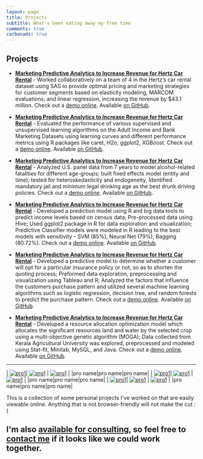 ```yaml
---
layout: page
title: Projects
subtitle: What's been eating away my free time
comments: true
carbonads: true
---
```


## Projects

- **[Marketing Predictive Analytics to Increase Revenue for Hertz Car Rental](https://public.tableau.com/profile/aji.somaraj#!/vizhome/CustomerStudy_0/Dashboard1)** - Worked collaboratively on a team of 4 in the Hertz’s car rental dataset using SAS to provide optimal pricing and marketing strategies for customer segments based on elasticity modeling, MARCOM evaluations, and linear regression, increasing the revenue by $43.1 million.  Check out a [demo online](https://public.tableau.com/profile/aji.somaraj#!/vizhome/CustomerStudy_0/Dashboard1). Available [on GitHub](https://public.tableau.com/profile/aji.somaraj#!/vizhome/CustomerStudy_0/Dashboard1).


- **[Marketing Predictive Analytics to Increase Revenue for Hertz Car Rental](https://public.tableau.com/profile/aji.somaraj#!/vizhome/CustomerStudy_0/Dashboard1)** - Evaluated the performance of various supervised and unsupervised learning algorithms on the Adult Income and Bank Marketing Datasets using learning curves and different performance metrics using R packages like caret, H2o, ggplot2, XGBoost.  Check out a [demo online](https://public.tableau.com/profile/aji.somaraj#!/vizhome/CustomerStudy_0/Dashboard1). Available [on GitHub](https://public.tableau.com/profile/aji.somaraj#!/vizhome/CustomerStudy_0/Dashboard1).


- **[Marketing Predictive Analytics to Increase Revenue for Hertz Car Rental](https://public.tableau.com/profile/aji.somaraj#!/vizhome/CustomerStudy_0/Dashboard1)** - Analyzed U.S. panel data from 7 years to model alcohol-related fatalities for different age-groups; built fixed effects model (entity and time); tested for heteroskedasticity and endogeneity, Identified mandatory jail and minimum legal drinking age as the best drunk driving policies.  Check out a [demo online](https://public.tableau.com/profile/aji.somaraj#!/vizhome/CustomerStudy_0/Dashboard1). Available [on GitHub](https://public.tableau.com/profile/aji.somaraj#!/vizhome/CustomerStudy_0/Dashboard1).


- **[Marketing Predictive Analytics to Increase Revenue for Hertz Car Rental](https://public.tableau.com/profile/aji.somaraj#!/vizhome/CustomerStudy_0/Dashboard1)** - Developed a prediction model using R and big data tools to predict income levels based on census data; Pre-processed data using Hive; Used ggplot2 package in R for data exploration and visualization; Predictive Classifier models were modeled in R leading to the best models with sensitivity - SVM (85%), Neural Net (79%), Bagging (80.72%).  Check out a [demo online](https://public.tableau.com/profile/aji.somaraj#!/vizhome/CustomerStudy_0/Dashboard1). Available [on GitHub](https://public.tableau.com/profile/aji.somaraj#!/vizhome/CustomerStudy_0/Dashboard1).


- **[Marketing Predictive Analytics to Increase Revenue for Hertz Car Rental](https://public.tableau.com/profile/aji.somaraj#!/vizhome/CustomerStudy_0/Dashboard1)** - Developed a predictive model to determine whether a customer will opt for a particular insurance policy or not, so as to shorten the quoting process; Preformed data exploration, preprocessing and visualization using Tableau and R; Analyzed the factors that influence the customers purchase pattern and utilized several machine learning algorithms such as logistic regression, decision tree, and random forests to predict the purchase pattern.  Check out a [demo online](https://public.tableau.com/profile/aji.somaraj#!/vizhome/CustomerStudy_0/Dashboard1). Available [on GitHub](https://public.tableau.com/profile/aji.somaraj#!/vizhome/CustomerStudy_0/Dashboard1).


- **[Marketing Predictive Analytics to Increase Revenue for Hertz Car Rental](https://public.tableau.com/profile/aji.somaraj#!/vizhome/CustomerStudy_0/Dashboard1)** - Developed a resource allocation optimization model which allocates the significant resources land and water by the selected crop using a multi-objective genetic algorithm (MOGA); Data collected from Kerala Agricultural University was explored, preprocessed and modeled using Stat-fit, Minitab, MySQL, and Java.  Check out a [demo online](https://public.tableau.com/profile/aji.somaraj#!/vizhome/CustomerStudy_0/Dashboard1). Available [on GitHub](https://public.tableau.com/profile/aji.somaraj#!/vizhome/CustomerStudy_0/Dashboard1).



---

|    [![pro1](img/pro1.PNG)](https://public.tableau.com/profile/aji.somaraj#!/vizhome/CustomerStudy_0/Dashboard1)|   [![pro1](img/pro2.PNG)](https://public.tableau.com/profile/aji.somaraj#!/vizhome/CustomerStudy_0/Dashboard1) | [![pro1](img/pro3.PNG)](https://public.tableau.com/profile/aji.somaraj#!/vizhome/CustomerStudy_0/Dashboard1)  |
|pro name|pro name|pro name|
|    [![pro1](img/pro1.PNG)](https://public.tableau.com/profile/aji.somaraj#!/vizhome/CustomerStudy_0/Dashboard1)|   [![pro1](img/pro2.PNG)](https://public.tableau.com/profile/aji.somaraj#!/vizhome/CustomerStudy_0/Dashboard1) | [![pro1](img/pro3.PNG)](https://public.tableau.com/profile/aji.somaraj#!/vizhome/CustomerStudy_0/Dashboard1)  |
|pro name|pro name|pro name|
|    [![pro1](img/pro1.PNG)](https://public.tableau.com/profile/aji.somaraj#!/vizhome/CustomerStudy_0/Dashboard1)|   [![pro1](img/pro2.PNG)](https://public.tableau.com/profile/aji.somaraj#!/vizhome/CustomerStudy_0/Dashboard1) | [![pro1](img/pro3.PNG)](https://public.tableau.com/profile/aji.somaraj#!/vizhome/CustomerStudy_0/Dashboard1)  |
|pro name|pro name|pro name|



This is a collection of some personal projects I've worked on that are easily viewable online. Anything that is not browser-friendly will not make the cut :(

I'm also [**available for consulting**](), so feel free to [contact me]() if it looks like we could work together. 
---
